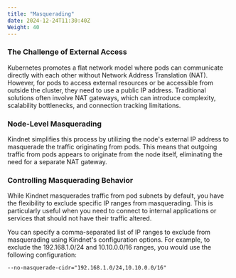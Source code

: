 ```yaml
---
title: "Masquerading"
date: 2024-12-24T11:30:40Z
Weight: 40
---
```



### The Challenge of External Access

Kubernetes promotes a flat network model where pods can communicate directly with each other without Network Address Translation (NAT). However, for pods to access external resources or be accessible from outside the cluster, they need to use a public IP address. Traditional solutions often involve NAT gateways, which can introduce complexity, scalability bottlenecks, and connection tracking limitations.

### Node-Level Masquerading

Kindnet simplifies this process by utilizing the node's external IP address to masquerade the traffic originating from pods. This means that outgoing traffic from pods appears to originate from the node itself, eliminating the need for a separate NAT gateway.

### Controlling Masquerading Behavior

While Kindnet masquerades traffic from pod subnets by default, you have the flexibility to exclude specific IP ranges from masquerading. This is particularly useful when you need to connect to internal applications or services that should not have their traffic altered.

You can specify a comma-separated list of IP ranges to exclude from masquerading using Kindnet's configuration options. For example, to exclude the 192.168.1.0/24 and 10.10.0.0/16 ranges, you would use the following configuration:

```
--no-masquerade-cidr="192.168.1.0/24,10.10.0.0/16"
```
